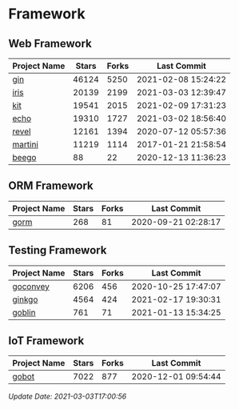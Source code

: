 # Framework

## Web Framework
| Project Name | Stars | Forks | Last Commit |
| ------------ | ----- | ----- | ----------- |
| [gin](https://github.com/gin-gonic/gin) | 46124 | 5250 | 2021-02-08 15:24:22 |
| [iris](https://github.com/kataras/iris) | 20139 | 2199 | 2021-03-03 12:39:47 |
| [kit](https://github.com/go-kit/kit) | 19541 | 2015 | 2021-02-09 17:31:23 |
| [echo](https://github.com/labstack/echo) | 19310 | 1727 | 2021-03-02 18:56:40 |
| [revel](https://github.com/revel/revel) | 12161 | 1394 | 2020-07-12 05:57:36 |
| [martini](https://github.com/go-martini/martini) | 11219 | 1114 | 2017-01-21 21:58:54 |
| [beego](https://github.com/astaxie/beego) | 88 | 22 | 2020-12-13 11:36:23 |

## ORM Framework
| Project Name | Stars | Forks | Last Commit |
| ------------ | ----- | ----- | ----------- |
| [gorm](https://github.com/jinzhu/gorm) | 268 | 81 | 2020-09-21 02:28:17 |

## Testing Framework
| Project Name | Stars | Forks | Last Commit |
| ------------ | ----- | ----- | ----------- |
| [goconvey](https://github.com/smartystreets/goconvey) | 6206 | 456 | 2020-10-25 17:47:07 |
| [ginkgo](https://github.com/onsi/ginkgo) | 4564 | 424 | 2021-02-17 19:30:31 |
| [goblin](https://github.com/franela/goblin) | 761 | 71 | 2021-01-13 15:34:25 |

## IoT Framework
| Project Name | Stars | Forks | Last Commit |
| ------------ | ----- | ----- | ----------- |
| [gobot](https://github.com/hybridgroup/gobot) | 7022 | 877 | 2020-12-01 09:54:44 |

*Update Date: 2021-03-03T17:00:56*